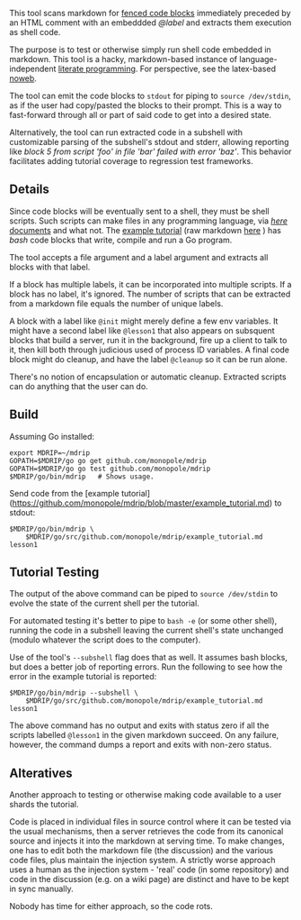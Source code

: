 This tool scans markdown for [fenced code
blocks](https://help.github.com/articles/github-flavored-markdown/#fenced-code-blocks) immediately preceded by an HTML comment with an embeddded _@label_ and extracts them
execution as shell code.

The purpose is to test or otherwise simply run shell code embedded
in markdown.
This tool is a hacky, markdown-based instance of language-independent
[literate
programming](http://en.wikipedia.org/wiki/Literate_programming).  For
perspective, see the latex-based
[noweb](http://en.wikipedia.org/wiki/Noweb).

The tool can emit the code blocks to `stdout` for piping to `source
/dev/stdin`, as if the user had copy/pasted the blocks to their
prompt.  This is a way to fast-forward through all or part of
said code to get into a desired state.

Alternatively, the tool can run extracted code in a subshell with
customizable parsing of the subshell's stdout and stderr, allowing
reporting like _block 5 from script 'foo' in file 'bar' failed
with error 'baz'_.  This behavior facilitates adding tutorial
coverage to regression test frameworks.

## Details

Since code blocks will be eventually sent to a shell, they must be
shell scripts.  Such scripts can make files in any programming
language, via [_here_
documents](http://tldp.org/LDP/abs/html/here-docs.html) and what not.
The [example
tutorial](https://github.com/monopole/mdrip/blob/master/example_tutorial.md)
(raw markdown
[here](https://raw.githubusercontent.com/monopole/mdrip/master/example_tutorial.md)
) has _bash_ code blocks that write, compile and run a Go program.

The tool accepts a file argument and a label argument and extracts
all blocks with that label.

If a block has multiple labels, it can be incorporated into multiple
scripts.  If a block has no label, it's ignored.  The number
of scripts that can be extracted from a markdown file equals the
number of unique labels.

A block with a label like `@init` might merely define a few env
variables.  It might have a second label like `@lesson1` that also
appears on subsquent blocks that build a server, run it in the
background, fire up a client to talk to it, then kill both through
judicious used of process ID variables.  A final code block might
do cleanup, and have the label `@cleanup` so it can be run alone.

There's no notion of encapsulation or automatic cleanup.  Extracted 
scripts can do anything that the user can do.


## Build

Assuming Go installed:

```
export MDRIP=~/mdrip
GOPATH=$MDRIP/go go get github.com/monopole/mdrip
GOPATH=$MDRIP/go go test github.com/monopole/mdrip
$MDRIP/go/bin/mdrip   # Shows usage.
```

Send code from the [example tutorial]
(https://github.com/monopole/mdrip/blob/master/example_tutorial.md) to
stdout:

```
$MDRIP/go/bin/mdrip \
    $MDRIP/go/src/github.com/monopole/mdrip/example_tutorial.md lesson1
```

## Tutorial Testing

The output of the above command can be piped to `source /dev/stdin` to
evolve the state of the current shell per the tutorial.

For automated testing it's better to pipe to `bash -e` (or some other
shell), running the code in a subshell leaving the current shell's
state unchanged (modulo whatever the script does to the computer).

Use of the tool's `--subshell` flag does that as well.  It assumes
bash blocks, but does a better job of reporting errors.
Run the following to see how the error in the example tutorial
is reported:

```
$MDRIP/go/bin/mdrip --subshell \
    $MDRIP/go/src/github.com/monopole/mdrip/example_tutorial.md lesson1
```

The above command has no output and exits with status zero if all the
scripts labelled `@lesson1` in the given markdown succeed.  On any
failure, however, the command dumps a report and exits with non-zero
status.

## Alteratives

Another approach to testing or otherwise making code available to a user
shards the tutorial.

Code is placed in individual files in source control where it can be
tested via the usual mechanisms, then a server retrieves the code from
its canonical source and injects it into the markdown at serving time.
To make changes, one has to edit both the markdown file (the
discussion) and the various code files, plus maintain the injection
system.  A strictly worse approach uses a human as the injection
system - 'real' code (in some repository) and code in the discussion
(e.g.  on a wiki page) are distinct and have to be kept in sync
manually.

Nobody has time for either approach, so the code rots.
